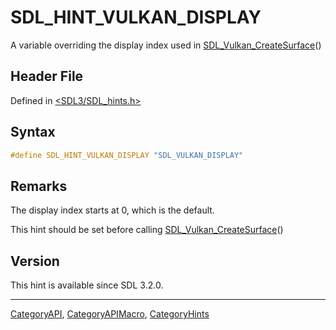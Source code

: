 # SDL_HINT_VULKAN_DISPLAY

A variable overriding the display index used in [SDL_Vulkan_CreateSurface](SDL_Vulkan_CreateSurface)()

## Header File

Defined in [<SDL3/SDL_hints.h>](https://github.com/libsdl-org/SDL/blob/main/include/SDL3/SDL_hints.h)

## Syntax

```c
#define SDL_HINT_VULKAN_DISPLAY "SDL_VULKAN_DISPLAY"
```

## Remarks

The display index starts at 0, which is the default.

This hint should be set before calling
[SDL_Vulkan_CreateSurface](SDL_Vulkan_CreateSurface)()

## Version

This hint is available since SDL 3.2.0.

----
[CategoryAPI](CategoryAPI), [CategoryAPIMacro](CategoryAPIMacro), [CategoryHints](CategoryHints)

